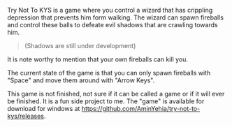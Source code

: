 Try Not To KYS is a game where you control a wizard that has crippling depression that prevents him form walking.
The wizard can spawn fireballs and control these balls to defeate evil shadows that are crawling towards him.
> (Shadows are still under development) 

It is note worthy to mention that your own fireballs can kill you.

The current state of the game is that you can only spawn fireballs with "Space" and move them around with "Arrow Keys".

This game is not finished, not sure if it can be called a game or if it will ever be finished. It is a fun side project to me.
The "game" is available for download for windows at https://github.com/AminYehia/try-not-to-kys/releases.